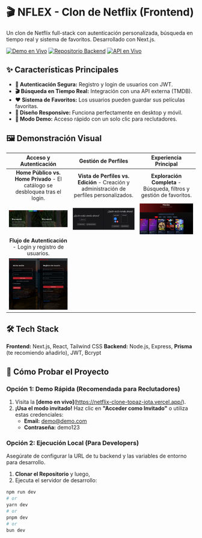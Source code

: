 # 🎬 NFLEX - Clon de Netflix (Frontend)

Un clon de Netflix full-stack con autenticación personalizada, búsqueda en tiempo real y sistema de favoritos. Desarrollado con Next.js.

[![Demo en Vivo](https://img.shields.io/badge/🚀_Demo_Frontend-Click_Here-0D67B6?style=for-the-badge)](https://netflix-clone-topaz-iota.vercel.app/)
[![Repositorio Backend](https://img.shields.io/badge/🔧_Repositorio_Backend-Click_Here-093B59?style=for-the-badge)](https://github.com/tu-usuario/nflex-backend)
[![API en Vivo](https://img.shields.io/badge/💻_API_Backend-En_Línea-34A853?style=for-the-badge)](https://netflixcloneback-production.up.railway.app)

## ✨ Características Principales

- **🔐 Autenticación Segura:** Registro y login de usuarios con JWT.
- **🎬 Búsqueda en Tiempo Real:** Integración con una API externa (TMDB).
- **❤️ Sistema de Favoritos:** Los usuarios pueden guardar sus películas favoritas.
- **📱 Diseño Responsive:** Funciona perfectamente en desktop y móvil.
- **🚀 Modo Demo:** Acceso rápido con un solo clic para reclutadores.

## 🖼️ Demonstración Visual

| Acceso y Autenticación | Gestión de Perfiles | Experiencia Principal |
| :---: | :---: | :---: |
| **Home Público vs. Home Privado** - El catálogo se desbloquea tras el login. | **Vista de Perfiles vs. Edición** - Creación y administración de perfiles personalizados. | **Exploración Completa** - Búsqueda, filtros y gestión de favoritos. |
| ![Home Public vs Private](https://github.com/Alejandromarquezalba/Netflix_clone/blob/main/logeo_antes_despues.png?raw=true) | ![Profiles Management](https://github.com/Alejandromarquezalba/Netflix_clone/blob/main/perfil_antes_despues.png?raw=true) | ![Movies Section](https://github.com/Alejandromarquezalba/Netflix_clone/blob/main/peliculas_seccion.png?raw=true) |
| **Flujo de Autenticación** - Login y registro de usuarios. | | |
| ![Login vs Register](https://github.com/Alejandromarquezalba/Netflix_clone/blob/main/login_y_registro.png?raw=true) | | |

## 🛠️ Tech Stack

**Frontend:** Next.js, React, Tailwind CSS
**Backend:** Node.js, Express, **Prisma** (te recomiendo añadirlo), JWT, Bcrypt

## 🚀 Cómo Probar el Proyecto

### Opción 1: Demo Rápida (Recomendada para Reclutadores)
1. Visita la **[demo en vivo]**(https://netflix-clone-topaz-iota.vercel.app/).
2. **¡Usa el modo invitado!** Haz clic en **"Acceder como Invitado"** o utiliza estas credenciales:
   - **Email:** demo@demo.com
   - **Contraseña:** demo123

### Opción 2: Ejecución Local (Para Developers)

Asegúrate de configurar la URL de tu backend y las variables de entorno para desarrollo.

1.  **Clonar el Repositorio** y luego,
2.  Ejecuta el servidor de desarrollo:

```bash
npm run dev
# or
yarn dev
# or
pnpm dev
# or
bun dev
